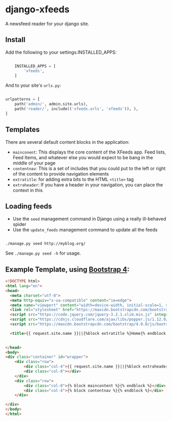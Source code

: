 # django-xfeeds
A newsfeed reader for your django site.

## Install

Add the following to your settings.INSTALLED_APPS:

```python

    INSTALLED_APPS = [ 
        'xfeeds',
    ]
```

And to your site's `urls.py`:

```python

urlpatterns = [
    path('admin/', admin.site.urls),
    path('reader/', include(('xfeeds.urls', 'xfeeds')), ),
]

```

## Templates

There are several default content blocks in the application:

* `mainconent`: This displays the core content of the XFeeds app.  Feed lists, Feed Items, and whatever else you would expect to be bang in the middle of your page
* `contentnav`: This is a set of includes that you could put to the left or right of the content to provide navigation elements
* `extratitle`: for adding extra bits to the HTML `<title>` tag
* `extraheader`: If you have a header in your navigation, you can place the context in this


## Loading feeds

* Use the `seed` management command in Django using a really ill-behaved spider
* Use the `update_feeds` management command to update all the feeds

```bash

./manage.py seed http://myblog.org/

```

See `./manage.py seed -h` for usage.



## Example Template, using [Bootstrap 4][bootstrap]:

```html
<!DOCTYPE html>
<html lang="en">
<head>
  <meta charset="utf-8">
  <meta http-equiv="x-ua-compatible" content="ie=edge">
  <meta name="viewport" content="width=device-width, initial-scale=1, shrink-to-fit=no">
  <link rel="stylesheet" href="https://maxcdn.bootstrapcdn.com/bootstrap/4.0.0/css/bootstrap.min.css" integrity="sha384-Gn5384xqQ1aoWXA+058RXPxPg6fy4IWvTNh0E263XmFcJlSAwiGgFAW/dAiS6JXm" crossorigin="anonymous">
  <script src="https://code.jquery.com/jquery-3.2.1.slim.min.js" integrity="sha384-KJ3o2DKtIkvYIK3UENzmM7KCkRr/rE9/Qpg6aAZGJwFDMVNA/GpGFF93hXpG5KkN" crossorigin="anonymous"></script>
  <script src="https://cdnjs.cloudflare.com/ajax/libs/popper.js/1.12.9/umd/popper.min.js" integrity="sha384-ApNbgh9B+Y1QKtv3Rn7W3mgPxhU9K/ScQsAP7hUibX39j7fakFPskvXusvfa0b4Q" crossorigin="anonymous"></script>
  <script src="https://maxcdn.bootstrapcdn.com/bootstrap/4.0.0/js/bootstrap.min.js" integrity="sha384-JZR6Spejh4U02d8jOt6vLEHfe/JQGiRRSQQxSfFWpi1MquVdAyjUar5+76PVCmYl" crossorigin="anonymous"></script>

  <title>{{ request.site.name }}||{%block extratitle %}Home{% endblock %}</title>

  
</head>
<body>
<div class="container" id="wrapper">
    <div class="row">
        <div class="col-4">{{ request.site.name }}||{%block extraheader %}{{ request.user }}{% endblock %}</div>
        <div class="col-8"></div>
    </div>
    <div class="row">
        <div class="col-8">{% block maincontent %}{% endblock %}</div>
        <div class="col-4">{% block contentnav %}{% endblock %}</div>
    </div>

</div>
</body>
</html>
```

[bootstrap]:https://getbootstrap.com/docs/4.0/examples/starter-template/